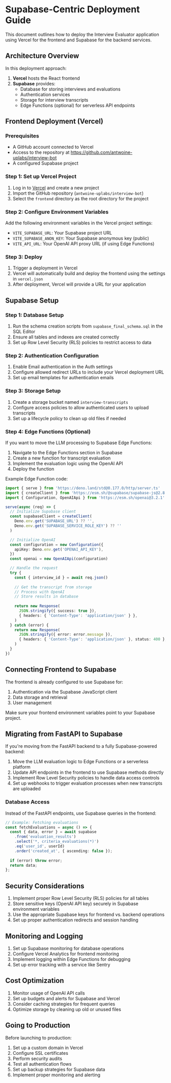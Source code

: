 # Supabase-Centric Deployment Guide

This document outlines how to deploy the Interview Evaluator application using Vercel for the frontend and Supabase for the backend services.

## Architecture Overview

In this deployment approach:

1. **Vercel** hosts the React frontend
2. **Supabase** provides:
   - Database for storing interviews and evaluations
   - Authentication services
   - Storage for interview transcripts
   - Edge Functions (optional) for serverless API endpoints

## Frontend Deployment (Vercel)

### Prerequisites
- A GitHub account connected to Vercel
- Access to the repository at https://github.com/antwoine-uplabs/interview-bot
- A configured Supabase project

### Step 1: Set up Vercel Project

1. Log in to [Vercel](https://vercel.com) and create a new project
2. Import the GitHub repository (`antwoine-uplabs/interview-bot`)
3. Select the `frontend` directory as the root directory for the project

### Step 2: Configure Environment Variables

Add the following environment variables in the Vercel project settings:

- `VITE_SUPABASE_URL`: Your Supabase project URL
- `VITE_SUPABASE_ANON_KEY`: Your Supabase anonymous key (public)
- `VITE_API_URL`: Your OpenAI API proxy URL (if using Edge Functions)

### Step 3: Deploy

1. Trigger a deployment in Vercel
2. Vercel will automatically build and deploy the frontend using the settings in `vercel.json`
3. After deployment, Vercel will provide a URL for your application

## Supabase Setup

### Step 1: Database Setup

1. Run the schema creation scripts from `supabase_final_schema.sql` in the SQL Editor
2. Ensure all tables and indexes are created correctly
3. Set up Row Level Security (RLS) policies to restrict access to data

### Step 2: Authentication Configuration

1. Enable Email authentication in the Auth settings
2. Configure allowed redirect URLs to include your Vercel deployment URL
3. Set up email templates for authentication emails

### Step 3: Storage Setup

1. Create a storage bucket named `interview-transcripts`
2. Configure access policies to allow authenticated users to upload transcripts
3. Set up a lifecycle policy to clean up old files if needed

### Step 4: Edge Functions (Optional)

If you want to move the LLM processing to Supabase Edge Functions:

1. Navigate to the Edge Functions section in Supabase
2. Create a new function for transcript evaluation
3. Implement the evaluation logic using the OpenAI API
4. Deploy the function

Example Edge Function code:
```typescript
import { serve } from 'https://deno.land/std@0.177.0/http/server.ts'
import { createClient } from 'https://esm.sh/@supabase/supabase-js@2.8.0'
import { Configuration, OpenAIApi } from 'https://esm.sh/openai@3.2.1'

serve(async (req) => {
  // Initialize Supabase client
  const supabaseClient = createClient(
    Deno.env.get('SUPABASE_URL') ?? '',
    Deno.env.get('SUPABASE_SERVICE_ROLE_KEY') ?? ''
  )

  // Initialize OpenAI
  const configuration = new Configuration({
    apiKey: Deno.env.get('OPENAI_API_KEY'),
  })
  const openai = new OpenAIApi(configuration)

  // Handle the request
  try {
    const { interview_id } = await req.json()
    
    // Get the transcript from storage
    // Process with OpenAI
    // Store results in database
    
    return new Response(
      JSON.stringify({ success: true }),
      { headers: { 'Content-Type': 'application/json' } },
    )
  } catch (error) {
    return new Response(
      JSON.stringify({ error: error.message }),
      { headers: { 'Content-Type': 'application/json' }, status: 400 },
    )
  }
})
```

## Connecting Frontend to Supabase

The frontend is already configured to use Supabase for:

1. Authentication via the Supabase JavaScript client
2. Data storage and retrieval
3. User management

Make sure your frontend environment variables point to your Supabase project.

## Migrating from FastAPI to Supabase

If you're moving from the FastAPI backend to a fully Supabase-powered backend:

1. Move the LLM evaluation logic to Edge Functions or a serverless platform
2. Update API endpoints in the frontend to use Supabase methods directly
3. Implement Row Level Security policies to handle data access controls
4. Set up webhooks to trigger evaluation processes when new transcripts are uploaded

### Database Access

Instead of the FastAPI endpoints, use Supabase queries in the frontend:

```typescript
// Example: Fetching evaluations
const fetchEvaluations = async () => {
  const { data, error } = await supabase
    .from('evaluation_results')
    .select('*, criteria_evaluations(*)')
    .eq('user_id', userId)
    .order('created_at', { ascending: false });
    
  if (error) throw error;
  return data;
};
```

## Security Considerations

1. Implement proper Row Level Security (RLS) policies for all tables
2. Store sensitive keys (OpenAI API key) securely in Supabase environment variables
3. Use the appropriate Supabase keys for frontend vs. backend operations
4. Set up proper authentication redirects and session handling

## Monitoring and Logging

1. Set up Supabase monitoring for database operations
2. Configure Vercel Analytics for frontend monitoring
3. Implement logging within Edge Functions for debugging
4. Set up error tracking with a service like Sentry

## Cost Optimization

1. Monitor usage of OpenAI API calls
2. Set up budgets and alerts for Supabase and Vercel
3. Consider caching strategies for frequent queries
4. Optimize storage by cleaning up old or unused files

## Going to Production

Before launching to production:

1. Set up a custom domain in Vercel
2. Configure SSL certificates
3. Perform security audits
4. Test all authentication flows
5. Set up backup strategies for Supabase data
6. Implement proper monitoring and alerting